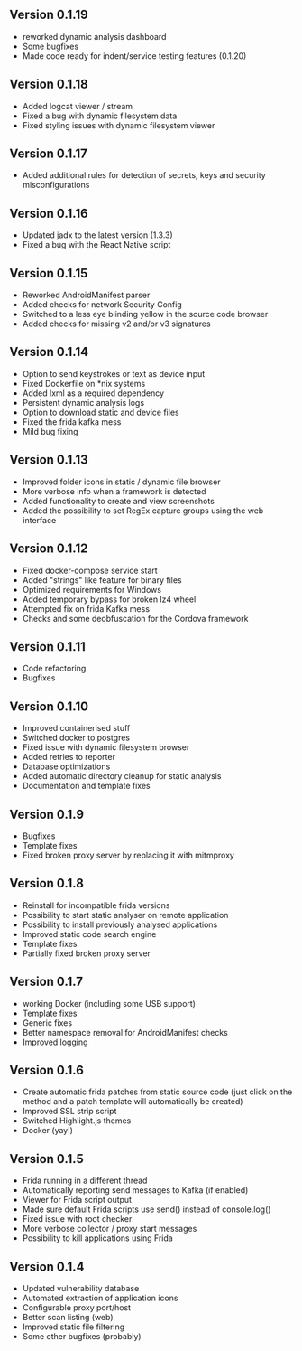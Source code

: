 ## Version 0.1.19
- reworked dynamic analysis dashboard
- Some bugfixes
- Made code ready for indent/service testing features (0.1.20)

## Version 0.1.18
- Added logcat viewer / stream
- Fixed a bug with dynamic filesystem data
- Fixed styling issues with dynamic filesystem viewer

## Version 0.1.17
- Added additional rules for detection of secrets, keys and security misconfigurations

## Version 0.1.16
- Updated jadx to the latest version (1.3.3)
- Fixed a bug with the React Native script

## Version 0.1.15
- Reworked AndroidManifest parser
- Added checks for network Security Config
- Switched to a less eye blinding yellow in the source code browser 
- Added checks for missing v2 and/or v3 signatures

## Version 0.1.14
- Option to send keystrokes or text as device input
- Fixed Dockerfile on *nix systems
- Added lxml as a required dependency
- Persistent dynamic analysis logs
- Option to download static and device files
- Fixed the frida kafka mess
- Mild bug fixing

## Version 0.1.13
- Improved folder icons in static / dynamic file browser
- More verbose info when a framework is detected
- Added functionality to create and view screenshots
- Added the possibility to set RegEx capture groups using the web interface

## Version 0.1.12
- Fixed docker-compose service start
- Added "strings" like feature for binary files
- Optimized requirements for Windows
- Added temporary bypass for broken lz4 wheel
- Attempted fix on frida Kafka mess
- Checks and some deobfuscation for the Cordova framework

## Version 0.1.11
- Code refactoring
- Bugfixes

## Version 0.1.10
- Improved containerised stuff
- Switched docker to postgres
- Fixed issue with dynamic filesystem browser
- Added retries to reporter
- Database optimizations
- Added automatic directory cleanup for static analysis
- Documentation and template fixes

## Version 0.1.9
- Bugfixes
- Template fixes
- Fixed broken proxy server by replacing it with mitmproxy


## Version 0.1.8
- Reinstall for incompatible frida versions
- Possibility to start static analyser on remote application
- Possibility to install previously analysed applications
- Improved static code search engine
- Template fixes
- Partially fixed broken proxy server

## Version 0.1.7
- working Docker (including some USB support)
- Template fixes
- Generic fixes
- Better namespace removal for AndroidManifest checks
- Improved logging

## Version 0.1.6
- Create automatic frida patches from static source code (just click on the method and a patch template will automatically be created)
- Improved SSL strip script
- Switched Highlight.js themes
- Docker (yay!)

## Version 0.1.5
- Frida running in a different thread
- Automatically reporting send messages to Kafka (if enabled)
- Viewer for Frida script output
- Made sure default Frida scripts use send() instead of console.log()
- Fixed issue with root checker
- More verbose collector / proxy start messages
- Possibility to kill applications using Frida

## Version 0.1.4
- Updated vulnerability database
- Automated extraction of application icons
- Configurable proxy port/host
- Better scan listing (web)
- Improved static file filtering
- Some other bugfixes (probably)
